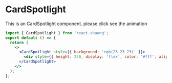 # CardSpotlight

This is an CardSpotlight component. please click see the animation

```jsx
import { CardSpotlight } from 'react-shuang';
export default () => {
  return (
    <>
      <CardSpotlight style={{ background: 'rgb(23 23 23)' }}>
        <div style={{ height: 250, display: 'flex', color: '#fff', alignItems: 'center', justifyContent: 'center', fontSize: 40 }}>hover me</div>
      </CardSpotlight>
    </>
  );
};
```
